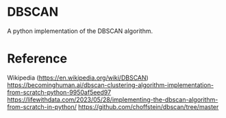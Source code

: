 # DBSCAN
A python implementation of the DBSCAN algorithm.

# Reference
Wikipedia (https://en.wikipedia.org/wiki/DBSCAN)
https://becominghuman.ai/dbscan-clustering-algorithm-implementation-from-scratch-python-9950af5eed97
https://lifewithdata.com/2023/05/28/implementing-the-dbscan-algorithm-from-scratch-in-python/
https://github.com/choffstein/dbscan/tree/master
